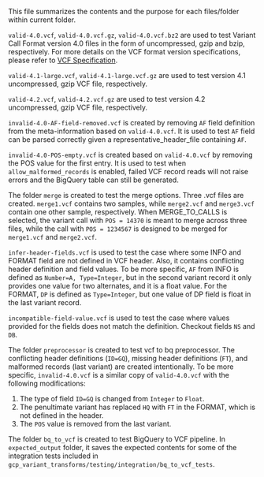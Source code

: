 This file summarizes the contents and the purpose for each files/folder within
current folder.

`valid-4.0.vcf`, `valid-4.0.vcf.gz`, `valid-4.0.vcf.bz2` are used to test
Variant Call Format version 4.0 files in the form of uncompressed, gzip and
bzip, respectively. For more details on the VCF format version specifications,
please refer to [VCF Specification](https://samtools.github.io/hts-specs/).

`valid-4.1-large.vcf`, `valid-4.1-large.vcf.gz` are used to test version 4.1
uncompressed, gzip VCF file, respectively.

`valid-4.2.vcf`, `valid-4.2.vcf.gz` are used to test version 4.2 uncompressed,
gzip VCF file, respectively.

`invalid-4.0-AF-field-removed.vcf` is created by removing `AF` field definition
from the meta-information based on `valid-4.0.vcf`. It is used to test `AF`
field can be parsed correctly given a representative_header_file containing
`AF`.

`invalid-4.0-POS-empty.vcf` is created based on `valid-4.0.vcf` by removing the
POS value for the first entry. It is used to test when `allow_malformed_records`
is enabled, failed VCF record reads will not raise errors and the BigQuery table
can still be generated.

The folder `merge` is created to test the merge options. Three .vcf files are
created. `merge1.vcf` contains two samples, while `merge2.vcf` and `merge3.vcf`
contain one other sample, respectively. When MERGE_TO_CALLS is selected, the
variant call with `POS = 14370` is meant to merge across three files, while the
call with `POS = 1234567` is designed to be merged for `merge1.vcf` and
`merge2.vcf`.

`infer-header-fields.vcf` is used to test the case where some INFO and FORMAT
field are not defined in VCF header. Also, it contains conflicting header
definition and field values. To be more specific, `AF` from INFO is defined as
`Number=A, Type=Integer`, but in the second variant record it only provides one
value for two alternates, and it is a float value. For the FORMAT, `DP` is
defined as `Type=Integer`, but one value of DP field is float in the last
variant record.

`incompatible-field-value.vcf` is used to test the case where values provided
for the fields does not match the definition. Checkout fields `NS` and `DB`.

The folder `preprocessor` is created to test vcf to bq preprocessor. The
conflicting header definitions (`ID=GQ`), missing header definitions (`FT`), and
malformed records (last variant) are created intentionally. To be more specific,
`invalid-4.0.vcf` is a similar copy of `valid-4.0.vcf` with the following
modifications:
1. The type of field `ID=GQ` is changed from `Integer` to `Float`.
2. The penultimate variant has replaced `HQ` with `FT` in the FORMAT, which is
not defined in the header.
3. The `POS` value is removed from the last variant.

The folder `bq_to_vcf` is created to test BigQuery to VCF pipeline. In
`expected_output` folder, it saves the expected contents for some of the
integration tests included in
`gcp_variant_transforms/testing/integration/bq_to_vcf_tests`.
